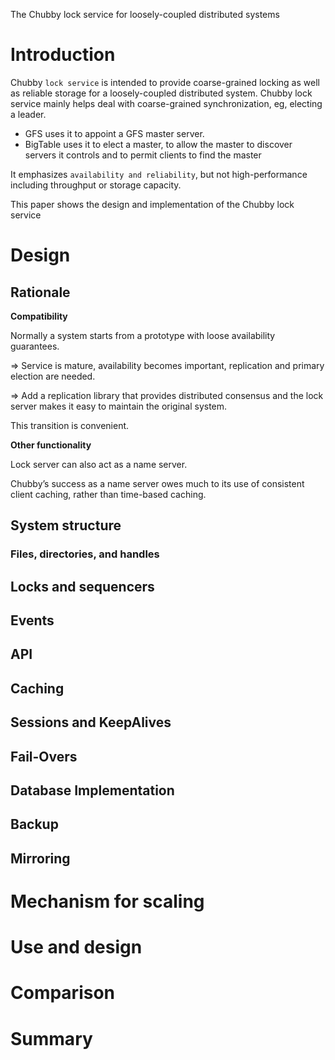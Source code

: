 The Chubby lock service for loosely-coupled distributed systems

# Introduction

Chubby `lock service` is intended to provide coarse-grained locking as well as reliable storage for a loosely-coupled distributed system. Chubby lock service mainly helps deal with coarse-grained synchronization, eg, electing a leader. 

- GFS uses it to appoint a GFS master server. 
- BigTable uses it to elect a master, to allow the master to discover servers it controls and to permit clients to find the master

It emphasizes `availability and reliability`, but not high-performance including throughput or storage capacity.

This paper shows the design and implementation of the Chubby lock service

# Design

## Rationale

**Compatibility**

Normally a system starts from a prototype with loose availability guarantees.

=> Service is mature, availability becomes important, replication and primary election are needed.

=> Add a replication library that provides distributed consensus and the lock server makes it easy to maintain the original system. 

This transition is convenient.

**Other functionality**

Lock server can also act as a name server.

Chubby’s success as a name server owes much to its use of consistent client caching, rather than time-based caching.



## System structure

### Files, directories, and handles

## Locks and sequencers

## Events

## API

## Caching

## Sessions and KeepAlives

## Fail-Overs

## Database Implementation

## Backup

## Mirroring



# Mechanism for scaling

# Use and design

# Comparison 

# Summary

# 

# 

